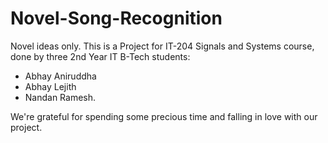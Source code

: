 # Novel-Song-Recognition
Novel ideas only.
This is a Project for IT-204 Signals and Systems course, done by three 2nd Year IT B-Tech students:

- Abhay Aniruddha
- Abhay Lejith
- Nandan Ramesh.

We're grateful for spending some precious time and falling in love with our project.
